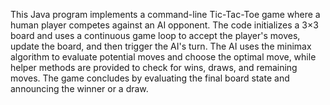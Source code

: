 This Java program implements a command-line Tic-Tac-Toe game where a human player competes against an AI opponent. The code initializes a 3×3 board and uses a continuous game loop to accept the player's moves, update the board, and then trigger the AI's turn. The AI uses the minimax algorithm to evaluate potential moves and choose the optimal move, while helper methods are provided to check for wins, draws, and remaining moves. The game concludes by evaluating the final board state and announcing the winner or a draw.
